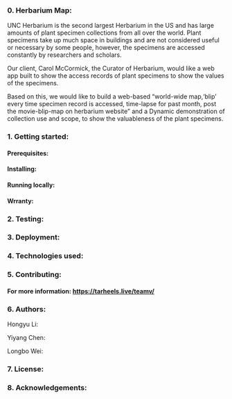 ### 0. Herbarium Map:
UNC Herbarium is the second largest Herbarium in the US and has large amounts of plant specimen collections from all over the world.  Plant specimens take up much space in buildings and are not considered useful or necessary by some people, however, the specimens are accessed constantly by researchers and scholars. 

Our client, Carol McCormick, the Curator of Herbarium, would like a web app built to show the access records of plant specimens to show the values of the specimens. 

Based on this, we would like to build a web-based “world-wide map,‘blip’ every time specimen record is accessed, time-lapse for past month, post the movie-blip-map on herbarium website” and a Dynamic demonstration of collection use and scope, to show the valuableness of the plant specimens.

### 1. Getting started:

#### Prerequisites:

#### Installing: 

#### Running locally:

#### Wrranty: 

### 2. Testing:

### 3. Deployment:

### 4. Technologies used:

### 5. Contributing:

#### For more information: https://tarheels.live/teamv/

### 6. Authors:
Hongyu Li: 

Yiyang Chen: 

Longbo Wei: 

### 7. License:

### 8. Acknowledgements:
